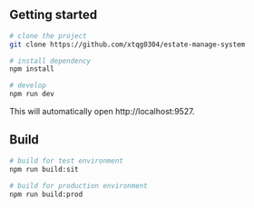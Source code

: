 ## Getting started

```bash
# clone the project
git clone https://github.com/xtqg0304/estate-manage-system

# install dependency
npm install

# develop
npm run dev
```

This will automatically open http://localhost:9527.

## Build

```bash
# build for test environment
npm run build:sit

# build for production environment
npm run build:prod
```